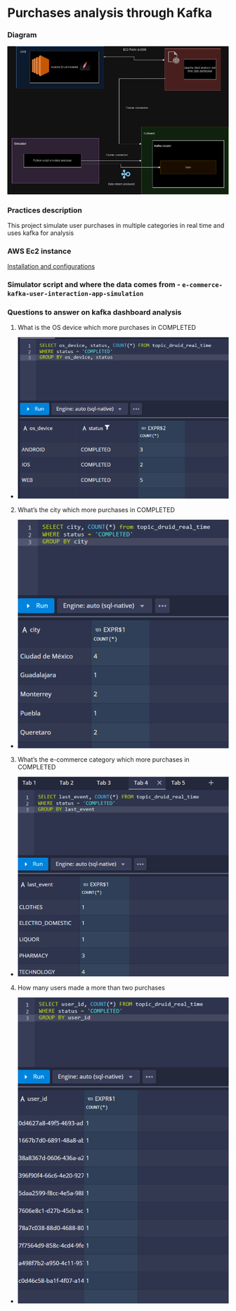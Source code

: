# Purchases analysis through Kafka 

### Diagram

![image.png](./resources/diagram.png)

### Practices description 
This project simulate user purchases in multiple categories in real time and uses kafka for analysis

### AWS Ec2 instance 

[Installation and configurations](https://datexland.medium.com/how-to-deploy-apache-druid-on-aws-ec2-instance-50af955edef)


### Simulator script and where the data comes from - `e-commerce-kafka-user-interaction-app-simulation`


### Questions to answer on kafka dashboard analysis

1. What is the OS device which more purchases in COMPLETED
- ![image.png](./resources/query1.png)
2. What’s the city which more purchases in COMPLETED
- ![image.png](./resources/query2.png)
3. What’s the e-commerce category which more purchases in COMPLETED
- ![image.png](./resources/query3.png)
4. How many users made a more than two purchases
- ![image.png](./resources/query4.png)